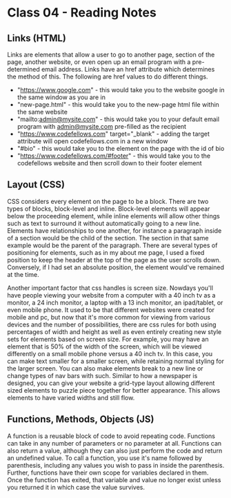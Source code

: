# Class 04 - Reading Notes

## Links (HTML)

  Links are elements that allow a user to go to another page, section of the page, another website, or even open up an email program with a pre-determined email address. Links have an href attribute which determines the method of this. The following are href values to do different things.
  - "https://www.google.com" - this would take you to the website google in the same window as you are in
  - "new-page.html" - this would take you to the new-page html file within the same website
  - "mailto:admin@mysite.com" - this would take you to your default email program with admin@mysite.com pre-filled as the recipient
  - "https://www.codefellows.com" target="_blank" - adding the target attribute will open codefellows.com in a new window
  - "#bio" - this would take you to the element on the page with the id of bio
  - "https://www.codefellows.com/#footer" - this would take you to the codefellows website and then scroll down to their footer element

## Layout (CSS)

CSS considers every element on the page to be a block. There are two types of blocks, block-level and inline. Block-level elements will appear below the proceeding element, while inline elements will allow other things such as text to surround it without automatically going to a new line. Elements have relationships to one another, for instance a paragraph inside of a section would be the child of the section. The section in that same example would be the parent of the paragraph. There are several types of positioning for elements, such as in my about me page, I used a fixed position to keep the header at the top of the page as the user scrolls down. Conversely, if I had set an absolute position, the element would've remained at the time. 

Another important factor that css handles is screen size. Nowdays you'll have people viewing your website from a computer with a 40 inch tv as a monitor, a 24 inch monitor, a laptop with a 13 inch monitor, an ipad/tablet, or even mobile phone. It used to be that different websites were created for mobile and pc, but now that it's more common for viewing from various devices and the number of possibilities, there are css rules for both using percentages of width and height as well as even entirely creating new style sets for elements based on screen size. For example, you may have an element that is 50% of the width of the screen, which will be viewed differently on a small mobile phone versus a 40 inch tv. In this case, you can make text smaller for a smaller screen, while retaining normal styling for the larger screen. You can also make elements break to a new line or change types of nav bars with such. Similar to how a newspaper is designed, you can give your website a grid-type layout allowing different sized elements to puzzle piece together for better appearance. This allows elements to have varied widths and still flow.

## Functions, Methods, Objects (JS)

A function is a reusable block of code to avoid repeating code. Functions can take in any number of parameters or no parameter at all. Functions can also return a value, although they can also just perform the code and return an undefined value. To call a function, you use it's name followed by parenthesis, including any values you wish to pass in inside the parenthesis. Further, functions have their own scope for variables declared in them. Once the function has exited, that variable and value no longer exist unless you returned it in which case the value survives.
